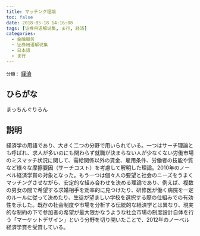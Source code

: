 ```yaml
---
title: マッチング理論
toc: false
date: 2018-05-18 14:16:08
tags: [证券用语解说集, ま行, 経済]
categories:
  - 金融服务
  - 证券用语解说集
  - 日本語
  - ま行
---
```


`分類：` [経済](/tags/経済/)

## ひらがな

まっちんぐりろん

## 説明

経済学の用語であり、大きく二つの分野で用いられている。一つはサーチ理論とも呼ばれ、求人が多いのにも関わらず就職が決まらない人が少なくない労働市場のミスマッチ状況に関して、需給関係以外の賃金、雇用条件、労働者の技能や質など様々な摩擦要因（サーチコスト）を考慮して解明した理論。2010年のノーベル経済学賞の対象となった。もう一つは個々人の要望と社会のニーズをうまくマッチングさせながら、安定的な組み合わせを決める理論であり、例えば、複数の男女の間で希望する求婚相手を効率的に見つけたり、研修医が働く病院を一定のルールに従って決めたり、生徒が望ましい学校を選択する際の仕組みでの有効性を示した。既存の社会制度や市場を分析する伝統的な経済学とは異なり、現実的な制約の下で参加者の希望が最大限かなうような社会市場の制度設計自体を行う「マーケットデザイン」という分野を切り開いたことで、2012年のノーベル経済学賞を受賞している。
